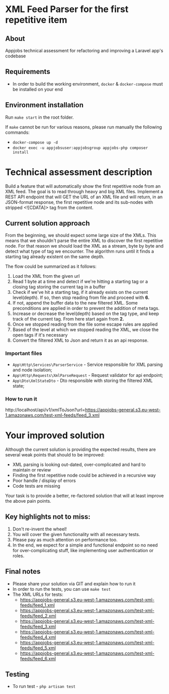 # XML Feed Parser for the first repetitive item
## About
Appjobs technical assessment for refactoring and improving a Laravel app's codebase

## Requirements 
- In order to build the working environment, `docker` & `docker-compose` must be installed on your end

## Environment installation
Run `make start` in the root folder. 

If `make` cannot be run for various reasons, please run manually the following commands: 
- `docker-compose up -d`
- `docker exec -u appjobsuser:appjobsgroup appjobs-php composer install`

# Technical assessment description
Build a feature that will automatically show the first repetitive node from an XML feed.
The goal is to read through heavy and big XML files.
Implement a REST API endpoint that will GET the URL of an XML file and will return, in an JSON-format response, the first repetitive
node and its sub-nodes with stripped <![CDATA]> tag from the content.

## Current solution approach
From the beginning, we should expect some large size of the XMLs. This means that we shouldn't parse the entire XML to discover the first repetitive node.
For that reason we should load the XML as a stream, byte by byte and detect what type of tag we encounter.
The algorithm runs until it finds a starting tag already existent on the same depth.

The flow could be summarized as it follows:
1. Load the XML from the given url
2. Read 1 byte at a time and detect if we're hitting a starting tag or a closing tag storing the current tag in a buffer
3. Check if we've hit a starting tag, if it already exists on the current level(depth). If so, then stop reading from file and proceed with **6.**
4. If not, append the buffer data to the new filtered XML. Some preconditions are applied in order to prevent the addition of meta tags.
5. Increase or decrease the level(depth) based on the tag type, and keep track of the current tag. From here start again from **2.**
6. Once we stopped reading from the file some escape rules are applied
7. Based of the level at which we stopped reading the XML, we close the open tags if it's necessary
8. Convert the filtered XML to Json and return it as an api response.

### Important files
- `App\Http\Services\ParserService` - Service responsible for XML parsing and node isolation;
- `App\Http\Requests\XmlParseRequest` - Request validator for api endpoint;
- `App\Dto\XmlStateDto` - Dto responsible with storing the filtered XML state;

### How to run it
http://localhost/api/v1/xmlToJson?url=https://appjobs-general.s3.eu-west-1.amazonaws.com/test-xml-feeds/feed_3.xml

# Your improved solution
Although the current solution is providing the expected results, there are several weak points that should to be improved:
- XML parsing is looking out-dated, over-complicated and hard to maintain or review
- Finding the first repetitive node could be achieved in a recursive way
- Poor handle / display of errors
- Code tests are missing

Your task is to provide a better, re-factored solution that will at least improve the above pain points.

## Key highlights not to miss:
1. Don't re-invent the wheel!
2. You will cover the given functionality with all necessary tests.
3. Please pay as much attention on performance too.
4. In the end, we expect for a simple and functional endpoint so no need for over-complicating stuff, 
like implementing user authentication or roles.

## Final notes
- Please share your solution via GIT and explain how to run it
- In order to run the tests, you can use `make test`
- The XML URLs for tests:
  - https://appjobs-general.s3.eu-west-1.amazonaws.com/test-xml-feeds/feed_1.xml
  - https://appjobs-general.s3.eu-west-1.amazonaws.com/test-xml-feeds/feed_2.xml
  - https://appjobs-general.s3.eu-west-1.amazonaws.com/test-xml-feeds/feed_3.xml
  - https://appjobs-general.s3.eu-west-1.amazonaws.com/test-xml-feeds/feed_4.xml
  - https://appjobs-general.s3.eu-west-1.amazonaws.com/test-xml-feeds/feed_5.xml
  - https://appjobs-general.s3.eu-west-1.amazonaws.com/test-xml-feeds/feed_6.xml

## Testing
- To run test - `php artisan test`
